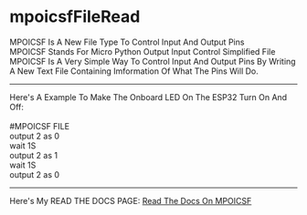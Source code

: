 # mpoicsfFileRead
MPOICSF Is A New File Type To Control Input And Output Pins
<br>
MPOICSF Stands For Micro Python Output Input Control Simplified File
<br>
MPOICSF Is A Very Simple Way To Control Input And Output Pins By Writing A New Text File Containing Imformation Of What The Pins Will Do.
<hr />
Here's A Example To Make The Onboard LED On The ESP32 Turn On And Off:
<br>
<br>
#MPOICSF FILE
<br>
output 2 as 0
<br>
wait 1S
<br>
output 2 as 1
<br>
wait 1S
<br>
output 2 as 0
<hr />
Here's My READ THE DOCS PAGE: <a href="https://mpoicsf-docs.w3spaces.com/index.html">Read The Docs On MPOICSF</a>
